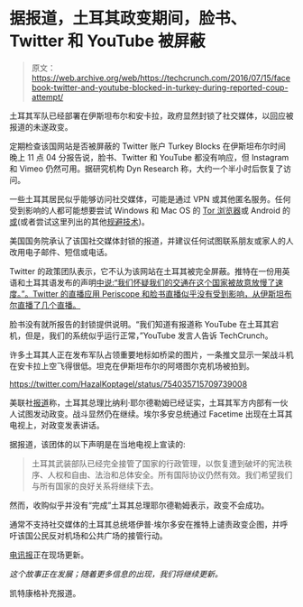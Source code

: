 # 据报道，土耳其政变期间，脸书、Twitter 和 YouTube 被屏蔽

> 原文：<https://web.archive.org/web/https://techcrunch.com/2016/07/15/facebook-twitter-and-youtube-blocked-in-turkey-during-reported-coup-attempt/>

土耳其军队已经部署在伊斯坦布尔和安卡拉，政府显然封锁了社交媒体，以回应被报道的未遂政变。

定期检查该国网站是否被屏蔽的 Twitter 账户 Turkey Blocks 在伊斯坦布尔时间晚上 11 点 04 分报告说，脸书、Twitter 和 YouTube 都没有响应，但 Instagram 和 Vimeo 仍然可用。据研究机构 Dyn Research 称，大约一个半小时后恢复了访问。

一些土耳其居民似乎能够访问社交媒体，可能是通过 VPN 或其他匿名服务。任何受到影响的人都可能想要尝试 Windows 和 Mac OS 的 [Tor 浏览器](https://web.archive.org/web/20230213010534/https://www.torproject.org/projects/torbrowser.html.en)或 Android 的[或](https://web.archive.org/web/20230213010534/https://guardianproject.info/apps/orbot)(或者尝试这里列出的其他[规避技术](https://web.archive.org/web/20230213010534/https://techcrunch.com/2016/07/15/circumvent-social-media-block/))。

美国国务院承认了该国社交媒体封锁的报道，并建议任何试图联系朋友或家人的人改用电子邮件、短信或电话。

Twitter 的政策团队表示，它不认为该网站在土耳其被完全屏蔽。推特在一份用英语和土耳其语发布的声明[中说:“我们怀疑我们的交通在这个国家被故意放慢了速度。”。Twitter 的直播应用 Periscope 和脸书直播似乎没有受到影响，从伊斯坦布尔直播了几个直播。](https://web.archive.org/web/20230213010534/https://twitter.com/policy/status/754072148289789952)

脸书没有就所报告的封锁提供说明。“我们知道有报道称 YouTube 在土耳其宕机，但是，我们的系统似乎运行正常，”YouTube 发言人告诉 TechCrunch。

许多土耳其人正在发布军队占领重要地标如桥梁的图片，一条推文显示一架战斗机在安卡拉上空飞得很低。坦克在伊斯坦布尔的阿塔图尔克机场被拍到。

https://twitter.com/HazalKoptagel/status/754035715709739008

美联社[报道](https://web.archive.org/web/20230213010534/http://www.bigstory.ap.org/article/c33756424b73481db0655f4c3aed480f/turkish-military-attempted-coup-prime-minister-says)称，土耳其总理比纳利·耶尔德勒姆已经证实，土耳其军方内部有一伙人试图发动政变。战斗显然仍在继续。埃尔多安总统通过 Facetime 出现在土耳其电视上，对政变发表讲话。

据报道，该团体的以下声明是在当地电视上宣读的:

> 土耳其武装部队已经完全接管了国家的行政管理，以恢复遭到破坏的宪法秩序、人权和自由、法治和总体安全。所有国际协议仍然有效。我们希望我们与所有国家的良好关系将继续下去。

然而，收购似乎并没有“完成”土耳其总理耶尔德勒姆表示，政变不会成功。

通常不支持社交媒体的土耳其总统塔伊普·埃尔多安在推特上谴责政变企图，并呼吁该国公民反对机场和公共广场的接管行动。

[电讯报](https://web.archive.org/web/20230213010534/http://www.telegraph.co.uk/news/2016/07/15/turkey-low-flying-jets-and-gunfire-heard-in-ankara1/#update-20160715-2116)正在现场更新。

*这个故事正在发展；随着更多信息的出现，我们将继续更新。*

凯特康格补充报道。